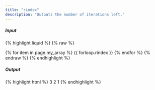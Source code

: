 ```yaml
---
title: "rindex"
description: "Outputs the number of iterations left."
---
```

##### Input

{% highlight liquid %}
{% raw %}
<!-- page.my_array is ['a', 'b', 'c'] -->
{% for item in page.my_array %}
  {{ forloop.rindex }}
{% endfor %}
{% endraw %}
{% endhighlight %}

##### Output

{% highlight html %}
3 2 1
{% endhighlight %}
